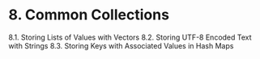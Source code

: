 # 8. Common Collections
8.1. Storing Lists of Values with Vectors
8.2. Storing UTF-8 Encoded Text with Strings
8.3. Storing Keys with Associated Values in Hash Maps
